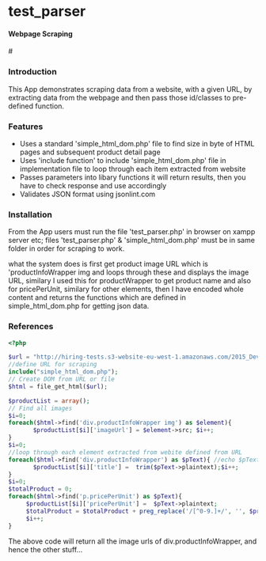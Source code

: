 # test_parser
<h4>Webpage Scraping</h4>
# <h3>Introduction</h3>
This App demonstrates scraping data from a website, with a given URL, 
by extracting data from the webpage and then pass those id/classes to pre-defined function.

   <h3>Features</h3>
    <ul>
     <li>Uses a standard 'simple_html_dom.php' file to find size in byte of HTML pages and subsequent product detail page</li>
      <li>Uses 'include function' to include 'simple_html_dom.php' file in implementation file to loop through each item extracted from website</li>
      <li>Passes parameters into libary functions it will return results, then you have to check response and use accordingly</li>
      <li>Validates JSON format using jsonlint.com</li>
    </ul>

<h3>Installation</h3>    
From the App users must run the file 'test_parser.php' in browser on xampp server etc; files 'test_parser.php' & 'simple_html_dom.php' must be in same folder in order for scraping to work. 

<p>what the system does is first get product image URL which is 
'productInfoWrapper img and loops through these and displays the image URL, 
similary I used this for productWrapper to get product name and also for pricePerUnit, similary for other elements,
then I have encoded whole content and returns the functions which are defined in simple_html_dom.php for getting json data.</p>

<h3>References</h3>

```php 
<?php

$url = "http://hiring-tests.s3-website-eu-west-1.amazonaws.com/2015_Developer_Scrape/5_products.html";
//define URL for scraping
include("simple_html_dom.php");
// Create DOM from URL or file
$html = file_get_html($url);

$productList = array();
// Find all images 
$i=0;
foreach($html->find('div.productInfoWrapper img') as $element){ 
       $productList[$i]['imageUrl'] = $element->src; $i++;
}
$i=0;
//loop through each element extracted from webite defined from URL
foreach($html->find('div.productInfoWrapper') as $pText){ //echo $pText->plaintext;
       $productList[$i]['title'] =  trim($pText->plaintext);$i++; 
}
$i=0;
$totalProduct = 0;
foreach($html->find('p.pricePerUnit') as $pText){
     $productList[$i]['pricePerUnit'] =  $pText->plaintext;
     $totalProduct = $totalProduct + preg_replace('/[^0-9.]+/', '', $productList[$i]['pricePerUnit']);
     $i++; 
}
```
<p>The above code will return all the image urls of div.productInfoWrapper, and hence the other stuff...</p>

